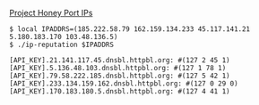 [Project Honey Port IPs](https://www.projecthoneypot.org/list_of_ips.php)
```shell
$ local IPADDRS=(185.222.58.79 162.159.134.233 45.117.141.21 5.180.183.170 103.48.136.5)
$ ./ip-reputation $IPADDRS
```

```shell
[API_KEY].21.141.117.45.dnsbl.httpbl.org: #(127 2 45 1)
[API_KEY].5.136.48.103.dnsbl.httpbl.org: #(127 1 78 1)
[API_KEY].79.58.222.185.dnsbl.httpbl.org: #(127 5 42 1)
[API_KEY].233.134.159.162.dnsbl.httpbl.org: #(127 0 29 0)
[API_KEY].170.183.180.5.dnsbl.httpbl.org: #(127 4 41 1)
```
